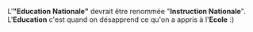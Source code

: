 L'**"Education Nationale"** devrait être renommée "**Instruction Nationale**". L'**Education** c'est quand on désapprend ce qu'on a appris à l'**Ecole** :)
